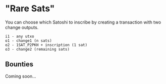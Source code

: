 # "Rare Sats"

You can choose which Satoshi to inscribe by creating a transaction with two change outputs.

```
i1 - any utxo
o1 - change1 (n sats)
o2 - 1SAT_P2PKH + inscription (1 sat)
o3 - change2 (remaining sats)
```

## Bounties

Coming soon...
